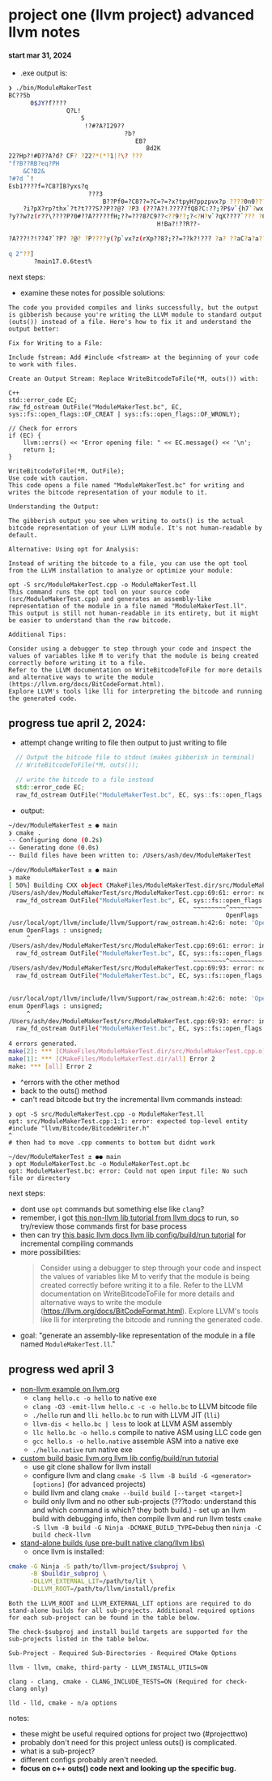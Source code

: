 # project one (llvm project) advanced llvm notes
#### start mar 31, 2024

- .exe output is:

```bash
❯ ./bin/ModuleMakerTest 
BC??5b
      0$JY?f????
                Q?L!
                    5
                     !?#?A?I29??
                                ?b?
                                   EB?
                                      Bd2K
22?Hp?!#D??A?d? CF? ?22?*(*?1|?\? ??? 
"f?B??RB?ɐq?PH
	&C?B2&
?#?d `!
Esb1????f=?C8?ÌB?yxs?q
                      ???3
                          B??Ρf0=?C8??=?C=?=?x?tpyH?ppzpvx?p ????0n0???P3??!?!?af0?;??;?C9?<??<?;??v`{h7h?rh7??p??p`v(v?vx?w???q?r??y??,???????0bȡ?̡??a?!ā?a֐C9?C9?C9?C9??8?C8?;??/??<??;?;??
    ?i?pX?rp?thx`?t?t???S??P??@? ?P3 (???A?!܁?????fQ8?C:??;?P$v`{h7`?wxx?QL???P3j?a?!??~??!?aT??8??;?C=?C9??<?C;??;?Ì?
?y??w?z(r??\????P?0#??A?????fH;??=???8?C9??<??9??;?<?H?v`?qX????`??? ?0? ?Pn?0?0?????P?0#??a???!?!?!?!?!f ?;?C=?9??9?X?ppwxzH?wp????0???@??0?s?w?_??pp?t??tЇr???A9??8?C=?C9?@Ġʡ?A??f$c0???0?@?0C!?usH?_??|??r???<??<??8?C:??;?Ì?
                                         H!Ba?!??R??-

?A???!?!??4?`?P? ?@? ?P????y(?p`vx?z(rXp??8?;??=??k?!??? ?a? ??aС?a?a?? ?P?
                                                                            ?usH??8??;?C9??9??;?C9?=?;??<??;?;?=??<?C8??a A,?"('?A86???L?x?a??
q 2"??]
       ?main17.0.6test%
```

next steps:
- examine these notes for possible solutions:

```
The code you provided compiles and links successfully, but the output is gibberish because you're writing the LLVM module to standard output (outs()) instead of a file. Here's how to fix it and understand the output better:

Fix for Writing to a File:

Include fstream: Add #include <fstream> at the beginning of your code to work with files.

Create an Output Stream: Replace WriteBitcodeToFile(*M, outs()) with:

C++
std::error_code EC;
raw_fd_ostream OutFile("ModuleMakerTest.bc", EC, sys::fs::open_flags::OF_CREAT | sys::fs::open_flags::OF_WRONLY);

// Check for errors
if (EC) {
    llvm::errs() << "Error opening file: " << EC.message() << '\n';
    return 1;
}

WriteBitcodeToFile(*M, OutFile);
Use code with caution.
This code opens a file named "ModuleMakerTest.bc" for writing and writes the bitcode representation of your module to it.

Understanding the Output:

The gibberish output you see when writing to outs() is the actual bitcode representation of your LLVM module. It's not human-readable by default.

Alternative: Using opt for Analysis:

Instead of writing the bitcode to a file, you can use the opt tool from the LLVM installation to analyze or optimize your module:

opt -S src/ModuleMakerTest.cpp -o ModuleMakerTest.ll
This command runs the opt tool on your source code (src/ModuleMakerTest.cpp) and generates an assembly-like representation of the module in a file named "ModuleMakerTest.ll". This output is still not human-readable in its entirety, but it might be easier to understand than the raw bitcode.

Additional Tips:

Consider using a debugger to step through your code and inspect the values of variables like M to verify that the module is being created correctly before writing it to a file.
Refer to the LLVM documentation on WriteBitcodeToFile for more details and alternative ways to write the module (https://llvm.org/docs/BitCodeFormat.html).
Explore LLVM's tools like lli for interpreting the bitcode and running the generated code.
```

## progress tue april 2, 2024:

- attempt change writing to file then output to just writing to file

```cpp
  // Output the bitcode file to stdout (makes gibberish in terminal)
  // WriteBitcodeToFile(*M, outs());

  // write the bitcode to a file instead
  std::error_code EC;
  raw_fd_ostream OutFile("ModuleMakerTest.bc", EC, sys::fs::open_flags::OF_CREAT | sys::fs::open_flags::OF_WRONLY);
```

- output:

```bash
~/dev/ModuleMakerTest ± ● main
❯ cmake .
-- Configuring done (0.2s)
-- Generating done (0.0s)
-- Build files have been written to: /Users/ash/dev/ModuleMakerTest

~/dev/ModuleMakerTest ± ● main
❯ make
[ 50%] Building CXX object CMakeFiles/ModuleMakerTest.dir/src/ModuleMakerTest.cpp.o
/Users/ash/dev/ModuleMakerTest/src/ModuleMakerTest.cpp:69:61: error: no member named 'open_flags' in namespace 'llvm::sys::fs'; did you mean 'OpenFlags'?
  raw_fd_ostream OutFile("ModuleMakerTest.bc", EC, sys::fs::open_flags::OF_CREAT | sys::fs::open_flags::OF_WRONLY);
                                                   ~~~~~~~~~^~~~~~~~~~
                                                            OpenFlags
/usr/local/opt/llvm/include/llvm/Support/raw_ostream.h:42:6: note: 'OpenFlags' declared here
enum OpenFlags : unsigned;
     ^
/Users/ash/dev/ModuleMakerTest/src/ModuleMakerTest.cpp:69:61: error: incomplete type 'llvm::sys::fs::OpenFlags' named in nested name specifier
  raw_fd_ostream OutFile("ModuleMakerTest.bc", EC, sys::fs::open_flags::OF_CREAT | sys::fs::open_flags::OF_WRONLY);
                                                   ~~~~~~~~~^~~~~~~~~~~~
/Users/ash/dev/ModuleMakerTest/src/ModuleMakerTest.cpp:69:93: error: no member named 'open_flags' in namespace 'llvm::sys::fs'; did you mean 'OpenFlags'?
  raw_fd_ostream OutFile("ModuleMakerTest.bc", EC, sys::fs::open_flags::OF_CREAT | sys::fs::open_flags::OF_WRONLY);
                                                                                   ~~~~~~~~~^~~~~~~~~~
                                                                                            OpenFlags
/usr/local/opt/llvm/include/llvm/Support/raw_ostream.h:42:6: note: 'OpenFlags' declared here
enum OpenFlags : unsigned;
     ^
/Users/ash/dev/ModuleMakerTest/src/ModuleMakerTest.cpp:69:93: error: incomplete type 'llvm::sys::fs::OpenFlags' named in nested name specifier
  raw_fd_ostream OutFile("ModuleMakerTest.bc", EC, sys::fs::open_flags::OF_CREAT | sys::fs::open_flags::OF_WRONLY);
                                                                                   ~~~~~~~~~^~~~~~~~~~~~
4 errors generated.
make[2]: *** [CMakeFiles/ModuleMakerTest.dir/src/ModuleMakerTest.cpp.o] Error 1
make[1]: *** [CMakeFiles/ModuleMakerTest.dir/all] Error 2
make: *** [all] Error 2
```

- ^errors with the other method
- back to the outs() method
- can't read bitcode but try the incremental llvm commands instead:

```
❯ opt -S src/ModuleMakerTest.cpp -o ModuleMakerTest.ll
opt: src/ModuleMakerTest.cpp:1:1: error: expected top-level entity
#include "llvm/Bitcode/BitcodeWriter.h" 
^
# then had to move .cpp comments to bottom but didnt work

~/dev/ModuleMakerTest ± ●● main
❯ opt ModuleMakerTest.bc -o ModuleMakerTest.opt.bc
opt: ModuleMakerTest.bc: error: Could not open input file: No such file or directory
```

next steps:
- dont use `opt` commands but something else like `clang`?
- remember, i got [this non-llvm lib tutorial from llvm docs](https://llvm.org/docs/GettingStarted.html#an-example-using-the-llvm-tool-chain) to run, so try/review those commands first for base process
- then can try [this basic llvm docs llvm lib config/build/run tutorial](https://llvm.org/docs/GettingStarted.html#getting-the-source-code-and-building-llvm) for incremental compiling commands
- more possibilities:
  > Consider using a debugger to step through your code and inspect the values of variables like M to verify that the module is being created correctly before writing it to a file.
  > Refer to the LLVM documentation on WriteBitcodeToFile for more details and alternative ways to write the module (https://llvm.org/docs/BitCodeFormat.html).
  > Explore LLVM's tools like lli for interpreting the bitcode and running the generated code.
- goal: "generate an assembly-like representation of the module in a file named `ModuleMakerTest.ll`."

## progress wed april 3

- [non-llvm example on llvm.org](https://llvm.org/docs/GettingStarted.html#an-example-using-the-llvm-tool-chain)
  - `clang hello.c -o hello` to native exe
  - `clang -O3 -emit-llvm hello.c -c -o hello.bc` to LLVM bitcode file
  - `./hello` run and `lli hello.bc` to run with LLVM JIT (`lli`)
  - `llvm-dis < hello.bc | less` to look at LLVM ASM assembly
  - `llc hello.bc -o hello.s` compile to native ASM using LLC code gen
  - `gcc hello.s -o hello.native` assemble ASM into a native exe
  - `./hello.native` run native exe
- [custom build basic llvm.org llvm lib config/build/run tutorial](https://llvm.org/docs/GettingStarted.html#getting-the-source-code-and-building-llvm)
  - use git clone shallow for llvm install
  - configure llvm and clang `cmake -S llvm -B build -G <generator> [options]` (for advanced projects)
  - build llvm and clang `cmake --build build [--target <target>]`
  - build only llvm and no other sub-projects (???todo: understand this and which command is which? they both build.) - set up an llvm build with debugging info, then compile llvm and run llvm tests `cmake -S llvm -B build -G Ninja -DCMAKE_BUILD_TYPE=Debug` then `ninja -C build check-llvm`
- [stand-alone builds (use pre-built native clang/llvm libs)](https://llvm.org/docs/GettingStarted.html#stand-alone-builds)
  -  once llvm is installed:
 
```bash
cmake -G Ninja -S path/to/llvm-project/$subproj \
      -B $buildir_subproj \
      -DLLVM_EXTERNAL_LIT=/path/to/lit \
      -DLLVM_ROOT=/path/to/llvm/install/prefix
```

```
Both the LLVM_ROOT and LLVM_EXTERNAL_LIT options are required to do stand-alone builds for all sub-projects. Additional required options for each sub-project can be found in the table below.

The check-$subproj and install build targets are supported for the sub-projects listed in the table below.

Sub-Project - Required Sub-Directories - Required CMake Options

llvm - llvm, cmake, third-party - LLVM_INSTALL_UTILS=ON

clang - clang, cmake - CLANG_INCLUDE_TESTS=ON (Required for check-clang only)

lld - lld, cmake - n/a options
```

notes:
- these might be useful required options for project two (#projecttwo)
- probably don't need for this project unless outs() is complicated.
- what is a sub-project?
- different configs probably aren't needed.
- **focus on c++ outs() code next and looking up the specific bug.**































